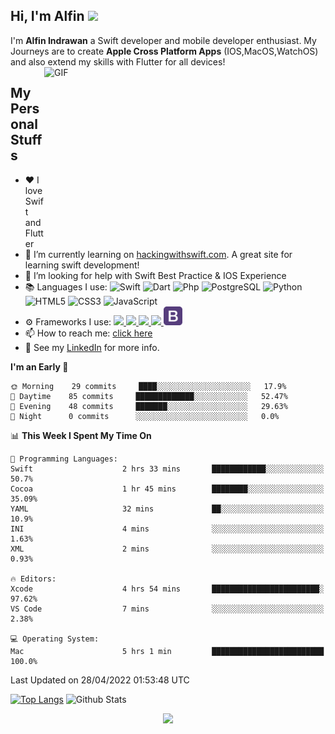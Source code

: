 ## Hi, I'm Alfin  <img src="https://media.giphy.com/media/hvRJCLFzcasrR4ia7z/giphy.gif" width="25px">
 I'm **Alfin Indrawan** a Swift developer and mobile developer enthusiast. My Journeys are to create **Apple Cross Platform Apps** (IOS,MacOS,WatchOS) and also extend my skills with Flutter for all  devices! 
 <img align="right" height="270px" width="450px" alt="GIF" src="https://media.giphy.com/media/3FjEPbKqEPhPpmC8uY/giphy.gif" />
## My Personal Stuffs
* ❤️ I love Swift and Flutter
* 🔭 I’m currently learning on [hackingwithswift.com](https://www.hackingwithswift.com). A great site for learning swift development!
* 🤔 I’m looking for help with Swift Best Practice & IOS Experience
* 📚 Languages I use: ![Swift](https://img.shields.io/badge/-Swift-FF6700?style=plastic&logo=swift&logoColor=white)
![Dart](https://img.shields.io/badge/-Dart-007ACC?style=plastic&logo=dart)
![Php](https://img.shields.io/badge/-php-394989?style=plastic&logo=php)
![PostgreSQL](https://img.shields.io/badge/-SQL-336791?style=plastic&logo=postgresql&logoColor=white)
![Python](https://img.shields.io/badge/-Python-8fcfd1?style=plastic&logo=Python)
![HTML5](https://img.shields.io/badge/-HTML5-E34F26?style=plastic&logo=html5&logoColor=white)
![CSS3](https://img.shields.io/badge/-CSS3-1572B6?style=plastic&logo=css3)
![JavaScript](https://img.shields.io/badge/-JavaScript-black?style=plastic&logo=javascript)
* ⚙️ Frameworks I use: 
<a href="https://developer.apple.com/documentation/uikit" > <img src="https://img.icons8.com/color/48/000000/xcode.png" style="height: 30px"> </a> 
<a href="https://developer.apple.com/xcode/swiftui/" > <img height="30" src="https://img.icons8.com/color/48/000000/swiftui.png"> </a> 
<a href="https://laravel.com" > <img height="30" src="https://img.icons8.com/fluency/48/000000/laravel.png"> </a> 
<a href="https://flutter.com" > <img height="30" src="https://img.icons8.com/color/48/000000/flutter.png"> </a> 
<a href="https://getbootstrap.com" > <img height="30" src="https://raw.githubusercontent.com/github/explore/80688e429a7d4ef2fca1e82350fe8e3517d3494d/topics/bootstrap/bootstrap.png"> </a>
* 📫 How to reach me: [click here](mailto:alfinindrawan54@gmail.com)
* 📝 See my [LinkedIn](https://www.linkedin.com/in/alfinindrawan/) for more info. 

<!--START_SECTION:waka-->
**I'm an Early 🐤** 

```text
🌞 Morning    29 commits     ████░░░░░░░░░░░░░░░░░░░░░   17.9% 
🌆 Daytime    85 commits     █████████████░░░░░░░░░░░░   52.47% 
🌃 Evening    48 commits     ███████░░░░░░░░░░░░░░░░░░   29.63% 
🌙 Night      0 commits      ░░░░░░░░░░░░░░░░░░░░░░░░░   0.0%

```


📊 **This Week I Spent My Time On** 

```text
💬 Programming Languages: 
Swift                    2 hrs 33 mins       ████████████░░░░░░░░░░░░░   50.7% 
Cocoa                    1 hr 45 mins        ████████░░░░░░░░░░░░░░░░░   35.09% 
YAML                     32 mins             ██░░░░░░░░░░░░░░░░░░░░░░░   10.9% 
INI                      4 mins              ░░░░░░░░░░░░░░░░░░░░░░░░░   1.63% 
XML                      2 mins              ░░░░░░░░░░░░░░░░░░░░░░░░░   0.93%

🔥 Editors: 
Xcode                    4 hrs 54 mins       ████████████████████████░   97.62% 
VS Code                  7 mins              ░░░░░░░░░░░░░░░░░░░░░░░░░   2.38%

💻 Operating System: 
Mac                      5 hrs 1 min         █████████████████████████   100.0%

```


 Last Updated on 28/04/2022 01:53:48 UTC
<!--END_SECTION:waka-->
 
[![Top Langs](https://github-readme-stats.vercel.app/api/top-langs/?username=alfinindrawan&hide=Makefile,C,C++,Cmake&bg_color=45,904e95,e96443&title_color=fff&text_color=fff&layout=compact)](https://github.com/alfinindrawan/github-readme-stats)
![Github Stats](https://github-readme-stats.vercel.app/api?username=alfinindrawan&bg_color=45,904e95,e96443&title_color=fff&text_color=fff)
 
<p align="center">
  <img src="https://capsule-render.vercel.app/api?type=waving&color=gradient&height=60&section=footer"/>
</p>
